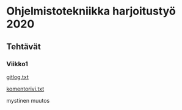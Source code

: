 # Ohjelmistotekniikka harjoitustyö 2020

## Tehtävät

### Viikko1
[gitlog.txt](https://github.com/glinoen/ot-harjoitustyo2020/blob/master/laskarit/viikko1/gitlog.txt)

[komentorivi.txt](https://github.com/glinoen/ot-harjoitustyo2020/blob/master/laskarit/viikko1/komentorivi.txt)

mystinen muutos

